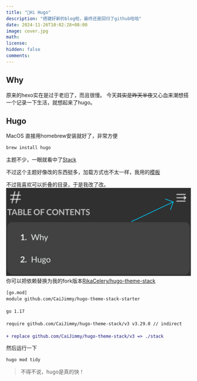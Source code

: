 ```yaml
---
title: "👋Hi Hugo"
description: "搭建好新的blog啦，最终还是回归了github哈哈"
date: 2024-11-26T10:02:28+08:00
image: cover.jpg
math: 
license: 
hidden: false
comments: 
---
```

## Why

原来的hexo实在是过于老旧了，而且很慢。
今天~~其实是昨天半夜~~又心血来潮想搭一个记录一下生活，就想起来了hugo。

## Hugo

MacOS 直接用homebrew安装就好了，非常方便

```bash
brew install hugo
```

主题不少，一眼就看中了[Stack](https://github.com/CaiJimmy/hugo-theme-stack)

不过这个主题好像改的东西挺多，加载方式也不太一样，我用的[模板](https://github.com/CaiJimmy/hugo-theme-stack-starter)

不过我喜欢可以折叠的目录，于是我改了改。
![Toc Toggle](image.png)
你可以把依赖替换为我的fork版本[RikaCelery/hugo-theme-stack](https://github.com/RikaCelery/hugo-theme-stack)

```diff
[go.mod]
module github.com/CaiJimmy/hugo-theme-stack-starter

go 1.17

require github.com/CaiJimmy/hugo-theme-stack/v3 v3.29.0 // indirect

+ replace github.com/CaiJimmy/hugo-theme-stack/v3 => ./stack
```

然后运行一下

```bash
hugo mod tidy
```

> 不得不说，hugo是真的快！
